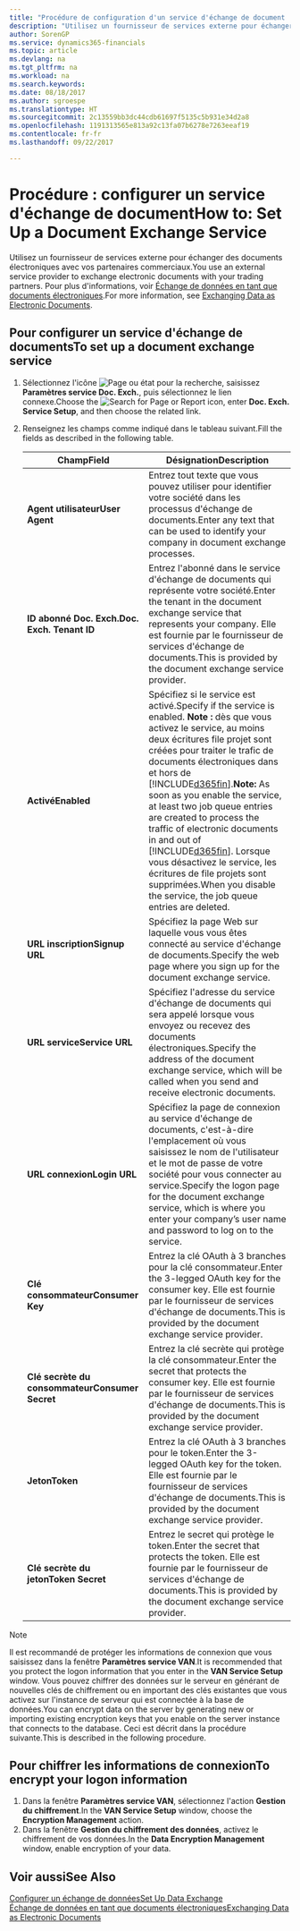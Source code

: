 ```yaml
---
title: "Procédure de configuration d'un service d'échange de document | Microsoft Docs"
description: "Utilisez un fournisseur de services externe pour échanger des documents électroniques avec vos partenaires commerciaux."
author: SorenGP
ms.service: dynamics365-financials
ms.topic: article
ms.devlang: na
ms.tgt_pltfrm: na
ms.workload: na
ms.search.keywords: 
ms.date: 08/18/2017
ms.author: sgroespe
ms.translationtype: HT
ms.sourcegitcommit: 2c13559bb3dc44cdb61697f5135c5b931e34d2a8
ms.openlocfilehash: 1191313565e813a92c13fa07b6278e7263eeaf19
ms.contentlocale: fr-fr
ms.lasthandoff: 09/22/2017

---
```

# <a name="how-to-set-up-a-document-exchange-service"></a><span data-ttu-id="cb50c-103">Procédure : configurer un service d'échange de document</span><span class="sxs-lookup"><span data-stu-id="cb50c-103">How to: Set Up a Document Exchange Service</span></span>
<span data-ttu-id="cb50c-104">Utilisez un fournisseur de services externe pour échanger des documents électroniques avec vos partenaires commerciaux.</span><span class="sxs-lookup"><span data-stu-id="cb50c-104">You use an external service provider to exchange electronic documents with your trading partners.</span></span> <span data-ttu-id="cb50c-105">Pour plus d'informations, voir [Échange de données en tant que documents électroniques](across-data-exchange.md).</span><span class="sxs-lookup"><span data-stu-id="cb50c-105">For more information, see [Exchanging Data as Electronic Documents](across-data-exchange.md).</span></span>  

## <a name="to-set-up-a-document-exchange-service"></a><span data-ttu-id="cb50c-106">Pour configurer un service d'échange de documents</span><span class="sxs-lookup"><span data-stu-id="cb50c-106">To set up a document exchange service</span></span>  
1. <span data-ttu-id="cb50c-107">Sélectionnez l'icône ![Page ou état pour la recherche](media/ui-search/search_small.png "Page ou état pour la recherche"), saisissez **Paramètres service Doc. Exch.**, puis sélectionnez le lien connexe.</span><span class="sxs-lookup"><span data-stu-id="cb50c-107">Choose the ![Search for Page or Report](media/ui-search/search_small.png "Search for Page or Report icon") icon, enter **Doc. Exch. Service Setup**, and then choose the related link.</span></span>  
2. <span data-ttu-id="cb50c-108">Renseignez les champs comme indiqué dans le tableau suivant.</span><span class="sxs-lookup"><span data-stu-id="cb50c-108">Fill the fields as described in the following table.</span></span>  

    |<span data-ttu-id="cb50c-109">Champ</span><span class="sxs-lookup"><span data-stu-id="cb50c-109">Field</span></span>|<span data-ttu-id="cb50c-110">Désignation</span><span class="sxs-lookup"><span data-stu-id="cb50c-110">Description</span></span>|  
    |---------------------------------|---------------------------------------|  
    |<span data-ttu-id="cb50c-111">**Agent utilisateur**</span><span class="sxs-lookup"><span data-stu-id="cb50c-111">**User Agent**</span></span>|<span data-ttu-id="cb50c-112">Entrez tout texte que vous pouvez utiliser pour identifier votre société dans les processus d'échange de documents.</span><span class="sxs-lookup"><span data-stu-id="cb50c-112">Enter any text that can be used to identify your company in document exchange processes.</span></span>|  
    |<span data-ttu-id="cb50c-113">**ID abonné Doc. Exch.**</span><span class="sxs-lookup"><span data-stu-id="cb50c-113">**Doc. Exch. Tenant ID**</span></span>|<span data-ttu-id="cb50c-114">Entrez l'abonné dans le service d'échange de documents qui représente votre société.</span><span class="sxs-lookup"><span data-stu-id="cb50c-114">Enter the tenant in the document exchange service that represents your company.</span></span> <span data-ttu-id="cb50c-115">Elle est fournie par le fournisseur de services d'échange de documents.</span><span class="sxs-lookup"><span data-stu-id="cb50c-115">This is provided by the document exchange service provider.</span></span>|  
    |<span data-ttu-id="cb50c-116">**Activé**</span><span class="sxs-lookup"><span data-stu-id="cb50c-116">**Enabled**</span></span>|<span data-ttu-id="cb50c-117">Spécifiez si le service est activé.</span><span class="sxs-lookup"><span data-stu-id="cb50c-117">Specify if the service is enabled.</span></span> <span data-ttu-id="cb50c-118">**Note :** dès que vous activez le service, au moins deux écritures file projet sont créées pour traiter le trafic de documents électroniques dans et hors de [!INCLUDE[d365fin](includes/d365fin_md.md)].</span><span class="sxs-lookup"><span data-stu-id="cb50c-118">**Note:**  As soon as you enable the service, at least two job queue entries are created to process the traffic of electronic documents in and out of [!INCLUDE[d365fin](includes/d365fin_md.md)].</span></span> <span data-ttu-id="cb50c-119">Lorsque vous désactivez le service, les écritures de file projets sont supprimées.</span><span class="sxs-lookup"><span data-stu-id="cb50c-119">When you disable the service, the job queue entries are deleted.</span></span>|  
    |<span data-ttu-id="cb50c-120">**URL inscription**</span><span class="sxs-lookup"><span data-stu-id="cb50c-120">**Signup URL**</span></span>|<span data-ttu-id="cb50c-121">Spécifiez la page Web sur laquelle vous vous êtes connecté au service d'échange de documents.</span><span class="sxs-lookup"><span data-stu-id="cb50c-121">Specify the web page where you sign up for the document exchange service.</span></span>|  
    |<span data-ttu-id="cb50c-122">**URL service**</span><span class="sxs-lookup"><span data-stu-id="cb50c-122">**Service URL**</span></span>|<span data-ttu-id="cb50c-123">Spécifiez l'adresse du service d'échange de documents qui sera appelé lorsque vous envoyez ou recevez des documents électroniques.</span><span class="sxs-lookup"><span data-stu-id="cb50c-123">Specify the address of the document exchange service, which will be called when you send and receive electronic documents.</span></span>|  
    |<span data-ttu-id="cb50c-124">**URL connexion**</span><span class="sxs-lookup"><span data-stu-id="cb50c-124">**Login URL**</span></span>|<span data-ttu-id="cb50c-125">Spécifiez la page de connexion au service d'échange de documents, c'est-à-dire l'emplacement où vous saisissez le nom de l'utilisateur et le mot de passe de votre société pour vous connecter au service.</span><span class="sxs-lookup"><span data-stu-id="cb50c-125">Specify the logon page for the document exchange service, which is where you enter your company’s user name and password to log on to the service.</span></span>|  
    |<span data-ttu-id="cb50c-126">**Clé consommateur**</span><span class="sxs-lookup"><span data-stu-id="cb50c-126">**Consumer Key**</span></span>|<span data-ttu-id="cb50c-127">Entrez la clé OAuth à 3 branches pour la clé consommateur.</span><span class="sxs-lookup"><span data-stu-id="cb50c-127">Enter the 3-legged OAuth key for the consumer key.</span></span> <span data-ttu-id="cb50c-128">Elle est fournie par le fournisseur de services d'échange de documents.</span><span class="sxs-lookup"><span data-stu-id="cb50c-128">This is provided by the document exchange service provider.</span></span>|  
    |<span data-ttu-id="cb50c-129">**Clé secrète du consommateur**</span><span class="sxs-lookup"><span data-stu-id="cb50c-129">**Consumer Secret**</span></span>|<span data-ttu-id="cb50c-130">Entrez la clé secrète qui protège la clé consommateur.</span><span class="sxs-lookup"><span data-stu-id="cb50c-130">Enter the secret that protects the consumer key.</span></span> <span data-ttu-id="cb50c-131">Elle est fournie par le fournisseur de services d'échange de documents.</span><span class="sxs-lookup"><span data-stu-id="cb50c-131">This is provided by the document exchange service provider.</span></span>|  
    |<span data-ttu-id="cb50c-132">**Jeton**</span><span class="sxs-lookup"><span data-stu-id="cb50c-132">**Token**</span></span>|<span data-ttu-id="cb50c-133">Entrez la clé OAuth à 3 branches pour le token.</span><span class="sxs-lookup"><span data-stu-id="cb50c-133">Enter the 3-legged OAuth key for the token.</span></span> <span data-ttu-id="cb50c-134">Elle est fournie par le fournisseur de services d'échange de documents.</span><span class="sxs-lookup"><span data-stu-id="cb50c-134">This is provided by the document exchange service provider.</span></span>|  
    |<span data-ttu-id="cb50c-135">**Clé secrète du jeton**</span><span class="sxs-lookup"><span data-stu-id="cb50c-135">**Token Secret**</span></span>|<span data-ttu-id="cb50c-136">Entrez le secret qui protège le token.</span><span class="sxs-lookup"><span data-stu-id="cb50c-136">Enter the secret that protects the token.</span></span> <span data-ttu-id="cb50c-137">Elle est fournie par le fournisseur de services d'échange de documents.</span><span class="sxs-lookup"><span data-stu-id="cb50c-137">This is provided by the document exchange service provider.</span></span>|  

> [!NOTE]  
>  <span data-ttu-id="cb50c-138">Il est recommandé de protéger les informations de connexion que vous saisissez dans la fenêtre **Paramètres service VAN**.</span><span class="sxs-lookup"><span data-stu-id="cb50c-138">It is recommended that you protect the logon information that you enter in the **VAN Service Setup** window.</span></span> <span data-ttu-id="cb50c-139">Vous pouvez chiffrer des données sur le serveur en générant de nouvelles clés de chiffrement ou en important des clés existantes que vous activez sur l'instance de serveur qui est connectée à la base de données.</span><span class="sxs-lookup"><span data-stu-id="cb50c-139">You can encrypt data on the server by generating new or importing existing encryption keys that you enable on the server instance that connects to the database.</span></span> <span data-ttu-id="cb50c-140">Ceci est décrit dans la procédure suivante.</span><span class="sxs-lookup"><span data-stu-id="cb50c-140">This is described in the following procedure.</span></span>  

## <a name="to-encrypt-your-logon-information"></a><span data-ttu-id="cb50c-141">Pour chiffrer les informations de connexion</span><span class="sxs-lookup"><span data-stu-id="cb50c-141">To encrypt your logon information</span></span>  
1. <span data-ttu-id="cb50c-142">Dans la fenêtre **Paramètres service VAN**, sélectionnez l'action **Gestion du chiffrement**.</span><span class="sxs-lookup"><span data-stu-id="cb50c-142">In the **VAN Service Setup** window, choose the **Encryption Management** action.</span></span>  
2. <span data-ttu-id="cb50c-143">Dans la fenêtre **Gestion du chiffrement des données**, activez le chiffrement de vos données.</span><span class="sxs-lookup"><span data-stu-id="cb50c-143">In the **Data Encryption Management** window, enable encryption of your data.</span></span> <!--For more information, see [Manage Data Encryption](../manage-data-encryption.md).-->  

## <a name="see-also"></a><span data-ttu-id="cb50c-144">Voir aussi</span><span class="sxs-lookup"><span data-stu-id="cb50c-144">See Also</span></span>  
[<span data-ttu-id="cb50c-145">Configurer un échange de données</span><span class="sxs-lookup"><span data-stu-id="cb50c-145">Set Up Data Exchange</span></span>](across-set-up-data-exchange.md)  
[<span data-ttu-id="cb50c-146">Échange de données en tant que documents électroniques</span><span class="sxs-lookup"><span data-stu-id="cb50c-146">Exchanging Data as Electronic Documents</span></span>](across-data-exchange.md)

